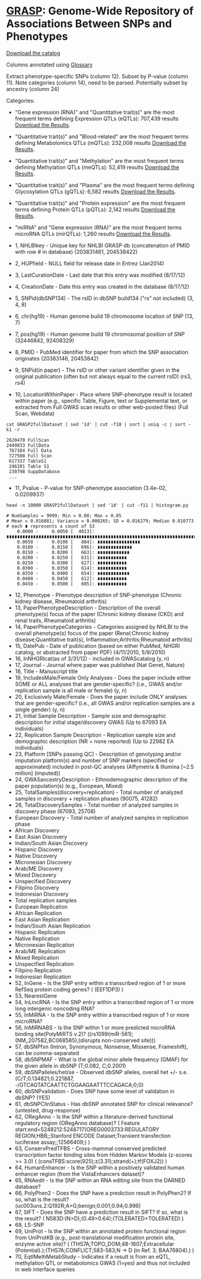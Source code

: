 # [GRASP](http://grasp.nhlbi.nih.gov/Overview.aspx): Genome-Wide Repository of Associations Between SNPs and Phenotypes

[Download the catalog](https://s3.amazonaws.com/NHLBI_Public/GRASP/GraspFullDataset2.zip)

Columns annotated using [Glossary](http://grasp.nhlbi.nih.gov/Glossary.aspx)

Extract phenotype-specific SNPs (column 12). Subset by P-value (column 11). Note categories (column 14), need to be parsed. Potentially subset by ancestry (column 24)

Categories:

- "Gene expression (RNA)" and "Quantitative trait(s)" are the most frequent terms defining Expression QTLs (eQTLs): 707,439 results [Download the Results](http://grasp.nhlbi.nih.gov/downloads/GRASP2_eQTL_results.zip).
- "Quantitative trait(s)" and "Blood-related" are the most frequent terms defining Metabolomics QTLs (mQTLs): 232,008 results [Download the Results](http://grasp.nhlbi.nih.gov/downloads/GRASP2_metabQTL_results.zip).
- "Quantitative trait(s)" and "Methylation" are the most frequent terms defining Methylation QTLs (meQTLs): 52,419 results [Download the Results](http://grasp.nhlbi.nih.gov/downloads/GRASP2_meQTL_results.zip).
- "Quantitative trait(s)" and "Plasma" are the most frequent terms defining Glycosylation QTLs (gQTLs): 6,582 results [Download the Results](http://grasp.nhlbi.nih.gov/downloads/GRASP2_gQTL_results.zip).
- "Quantitative trait(s)" and "Protein expression" are the most frequent terms defining Protein QTLs (pQTLs): 2,142 results [Download the Results](http://grasp.nhlbi.nih.gov/downloads/GRASP2_pQTL_results.zip).
- "miRNA" and "Gene expression (RNA)" are the most frequent terms microRNA QTLs (mirQTLs): 1,260 results [Download the Results](http://grasp.nhlbi.nih.gov/downloads/GRASP2_mirQTL_results.zip).

- 1, NHLBIkey - Unique key for NHLBI GRASP db (concatenation of PMID with row # in database) (203831461, 204538422)
- 2, HUPfield - NULL field for release date in Entrez (Jan2014)
- 3, LastCurationDate - Last date that this entry was modified (8/17/12)
- 4, CreationDate - Date this entry was created in the database (8/17/12)
- 5, SNPid(dbSNP134) - The rsID in dbSNP build134 ("rs" not included) (3, 4, 8)
- 6, chr(hg19) - Human genome build 19 chromosome location of SNP (13, 7)
- 7, pos(hg19) - Human genome build 19 chromosomal position of SNP (32446842, 92408329)
- 8, PMID - PubMed identifier for paper from which the SNP association originates (20383146, 20453842)
- 9, SNPid(in paper) - The rsID or other variant identifier given in the original publication (often but not always equal to the current rsID) (rs3, rs4)
- 10, LocationWithinPaper - Place where SNP-phenotype result is located within paper (e.g., specific Table, Figure, text or Supplemental text, or extracted from Full GWAS scan results or other web-posted files) (Full Scan, Webdata) 

`cat GRASP2fullDataset | sed '1d' | cut -f10 | sort | uniq -c | sort -k1 -r`

	2620470 FullScan
	2449833 FullData
	 767384 Full Data
	 727508 Full Scan
	 617337 TableS1
	 246201 Table S1
	 230798 SuppDatabase
	 ...

- 11, Pvalue - P-value for SNP-phenotype association (3.4e-02, 0.0209937)

`head -n 10000 GRASP2fullDataset | sed '1d' | cut -f11 | histogram.py`

	# NumSamples = 9999; Min = 0.00; Max = 0.05
	# Mean = 0.016081; Variance = 0.000265; SD = 0.016279; Median 0.010773
	# each ∎ represents a count of 53
	    0.0000 -     0.0050 [  4013]: ∎∎∎∎∎∎∎∎∎∎∎∎∎∎∎∎∎∎∎∎∎∎∎∎∎∎∎∎∎∎∎∎∎∎∎∎∎∎∎∎∎∎∎∎∎∎∎∎∎∎∎∎∎∎∎∎∎∎∎∎∎∎∎∎∎∎∎∎∎∎∎∎∎∎∎
	    0.0050 -     0.0100 [   884]: ∎∎∎∎∎∎∎∎∎∎∎∎∎∎∎∎
	    0.0100 -     0.0150 [   696]: ∎∎∎∎∎∎∎∎∎∎∎∎∎
	    0.0150 -     0.0200 [   663]: ∎∎∎∎∎∎∎∎∎∎∎∎
	    0.0200 -     0.0250 [   631]: ∎∎∎∎∎∎∎∎∎∎∎
	    0.0250 -     0.0300 [   627]: ∎∎∎∎∎∎∎∎∎∎∎
	    0.0300 -     0.0350 [   614]: ∎∎∎∎∎∎∎∎∎∎∎
	    0.0350 -     0.0400 [   654]: ∎∎∎∎∎∎∎∎∎∎∎∎
	    0.0400 -     0.0450 [   612]: ∎∎∎∎∎∎∎∎∎∎∎
	    0.0450 -     0.0500 [   605]: ∎∎∎∎∎∎∎∎∎∎∎

- 12, Phenotype - Phenotype description of SNP-phenotype (Chronic kidney disease, Rheumatoid arthritis)
- 13, PaperPhenotypeDescription - Description of the overall phenotype(s) focus of the paper (Chronic kidney disease (CKD) and renal traits, Rheumatoid arthritis)
- 14, PaperPhenotypeCategories - Categories assigned by NHLBI to the overall phenotype(s) focus of the paper (Renal;Chronic kidney disease;Quantitative trait(s), Inflammation;Arthritis;Rheumatoid arthritis)
- 15, DatePub - Date of publication (based on either PubMed, NHGRI catalog, or abstracted from paper PDF) (4/11/2010, 5/9/2010)
- 16, InNHGRIcat(as of 3/31/12) - included in GWAScatalog (y, n)
- 17, Journal - Journal where paper was published (Nat Genet, Nature)
- 18, Title - Manuscript title
- 19, IncludesMale/Female Only Analyses - Does the paper include either SOME or ALL analyses that are gender-specific? (i.e., GWAS and/or replication sample is all male or female) (y, n)
- 20, Exclusively Male/Female - Does the paper include ONLY analyses that are gender-specific? (i.e., all GWAS and/or replication samples are a single gender) (y, n)
- 21, Initial Sample Description - Sample size and demographic description for initial stage/discovery GWAS (Up to 67093 EA individuals)
- 22, Replication Sample Description - Replication sample size and demographic description (NR = none reported) (Up to 22982 EA individuals)
- 23, Platform [SNPs passing QC] - Description of genotyping and/or imputation platform(s) and number of SNP markers (specified or approximated) included in post-QC analyses (Affymetrix & Illumina [~2.5 million] (imputed))
- 24, GWASancestryDescription - Ethnodemographic description of the paper population(s) (e.g., European, Mixed)
- 25, TotalSamples(discovery+replication) - Total number of analyzed samples in discovery + replication phases (90075, 41282)
- 26, TotalDiscoverySamples - Total number of analyzed samples in discovery phase (67093, 25708)
- European Discovery - Total number of analyzed samples in replication phase
- African Discovery
- East Asian Discovery
- Indian/South Asian Discovery
- Hispanic Discovery
- Native Discovery
- Micronesian Discovery
- Arab/ME Discovery
- Mixed Discovery
- Unspecified Discovery
- Filipino Discovery
- Indonesian Discovery
- Total replication samples
- European Replication
- African Replication
- East Asian Replication
- Indian/South Asian Replication
- Hispanic Replication
- Native Replication
- Micronesian Replication
- Arab/ME Replication
- Mixed Replication
- Unspecified Replication
- Filipino Replication
- Indonesian Replication
- 52, InGene - Is the SNP entry within a transcribed region of 1 or more RefSeq protein coding genes? ( (EEF1DP3) )
- 53, NearestGene
- 54, InLincRNA - Is the SNP entry within a transcribed region of 1 or more long intergenic noncoding RNA?
- 55, InMiRNA - Is the SNP entry within a transcribed region of 1 or more microRNA?
- 56, InMiRNABS - Is the SNP within 1 or more predicted microRNA binding site(PolyMiRTS v.2)? ((rs1099(miR-561);(NM_207582,BC068585);(disrupts non-conserved site)))
- 57, dbSNPfxn (Intron, Synonymous, Nonsense, Missense, Frameshift), can be comma-separated
- 58, dbSNPMAF - What is the global minor allele frequency (GMAF) for the given allele in dbSNP (T;0.082, C;0.2001)
- 59, dbSNPalleles/het/se - Observed dbSNP alleles, overall het +/- s.e. (C/T;0.134821;0.221887, -/GTCAGTATCAATTCTGGAAGAATTTCCAGACA;0;0)
- 60, dbSNPvalidation - Does SNP have some level of validation in dbSNP? (YES)
- 61, dbSNPClinStatus - Has dbSNP annotated SNP for clinical relevance? (untested, drug-response)
- 62, ORegAnno - Is the SNP within a literature-derived functional regulatory region (ORegAnno database)? ( Feature start:end=5248212:5248717(OREG0003733:REGULATORY REGION;HBB;;Stanford ENCODE Dataset;Transient transfection luciferase assay;;12566409;) )
- 63, ConservPredTFBS - Cross-mammal conserved predicted transcription factor binding sites from Hidden Markov Models (z-scores >= 3.0) ( (consTFBS:score(925);z(3.31);strand(+);tf(FOXJ2)) )
- 64, HumanEnhancer - Is the SNP within a positively validated human enhancer region (from the VistaEnhancers dataset)?
- 65, RNAedit - Is the SNP within an RNA editing site from the DARNED database?
- 66, PolyPhen2 - Does the SNP have a prediction result in PolyPhen2? If so, what is the result? (uc003uns.2:Q192R;A>G;benign;0.001;0.94;0.996)
- 67, SIFT - Does the SNP have a prediction result in SIFT? If so, what is the result? ( N583D:(N>D);(0.49>0.64);(TOLERATED>TOLERATED) )
- 68, LS-SNP
- 69, UniProt - Is the SNP within an annotated protein functional region from UniProtKB (e.g., post-translational modification protein site, enzyme active site)? ( (THS7A;TOPO_DOM;48-1607;Extracellular (Potential).);(THS7A;CONFLICT;583-583;N -> D (in Ref. 3; BAA76804).) )
- 70, EqtlMethMetabStudy - Indicates if a result is from an eQTL, methylation QTL or metabolomics GWAS (1=yes) and thus not included in web interface queries


